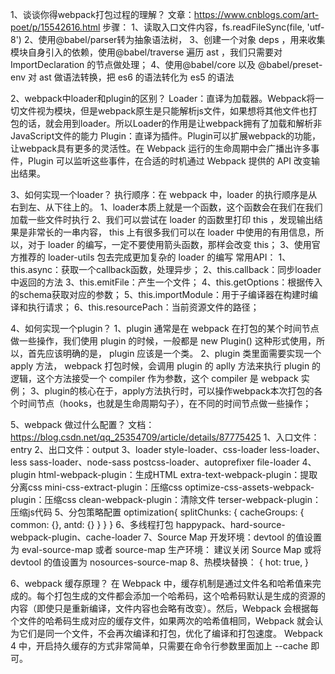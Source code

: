 1、谈谈你得webpack打包过程的理解？
    文章：https://www.cnblogs.com/art-poet/p/15542616.html
    步骤：
        1、读取入口文件内容，fs.readFileSync(file, 'utf-8')
        2、使用@babel/parser转为抽象语法树，
        3、创建一个对象 deps ，用来收集模块自身引入的依赖，使用@babel/traverse 遍历 ast ，我们只需要对 ImportDeclaration 的节点做处理；
        4、使用@babel/core 以及 @babel/preset-env 对 ast 做语法转换，把 es6 的语法转化为 es5 的语法

2、webpack中loader和plugin的区别？
    Loader：直译为加载器。Webpack将一切文件视为模块，但是webpack原生是只能解析js文件，如果想将其他文件也打包的话，就会用到loader。所以Loader的作用是让webpack拥有了加载和解析非JavaScript文件的能力
    Plugin：直译为插件。Plugin可以扩展webpack的功能，让webpack具有更多的灵活性。在 Webpack 运行的生命周期中会广播出许多事件，Plugin 可以监听这些事件，在合适的时机通过 Webpack 提供的 API 改变输出结果。

3、如何实现一个loader？
    执行顺序：在 webpack 中，loader 的执行顺序是从右到左、从下往上的。
    1、loader本质上就是一个函数，这个函数会在我们在我们加载一些文件时执行
    2、我们可以尝试在 loader 的函数里打印 this ，发现输出结果是非常长的一串内容， this 上有很多我们可以在 loader 中使用的有用信息，所以，对于 loader 的编写，一定不要使用箭头函数，那样会改变 this；
    3、使用官方推荐的 loader-utils 包去完成更加复杂的 loader 的编写
    常用API：
        1、this.async：获取一个callback函数，处理异步；
        2、this.callback：同步loader中返回的方法
        3、this.emitFile：产生一个文件；
        4、this.getOptions：根据传入的schema获取对应的参数；
        5、this.importModule：用于子编译器在构建时编译和执行请求；
        6、this.resourcePach：当前资源文件的路径；

4、如何实现一个plugin？
    1、plugin 通常是在 webpack 在打包的某个时间节点做一些操作，我们使用 plugin 的时候，一般都是 new Plugin() 这种形式使用，所以，首先应该明确的是， plugin 应该是一个类。
    2、plugin 类里面需要实现一个 apply 方法， webpack 打包时候，会调用 plugin 的 aplly 方法来执行 plugin 的逻辑，这个方法接受一个 compiler 作为参数，这个 compiler 是 webpack 实例；
    3、plugin的核心在于，apply方法执行时，可以操作webpack本次打包的各个时间节点（hooks，也就是生命周期勾子），在不同的时间节点做一些操作；

5、webpack 做过什么配置？
    文档：https://blog.csdn.net/qq_25354709/article/details/87775425
    1、入口文件：entry
    2、出口文件：output
    3、loader
        style-loader、css-loader
        less-loader、less
        sass-loader、node-sass
        postcss-loader、autoprefixer
        file-loader
    4、plugin
        html-webpack-plugin：生成HTML
        extra-text-webpack-plugin：提取分离css
        mini-css-extract-plugin：压缩css
        optimize-css-assets-webpack-plugin：压缩css
        clean-webpack-plugin：清除文件
        terser-webpack-plugin：压缩js代码
    5、分包策略配置
        optimization{
            splitChunks: {
                cacheGroups: {
                    common: {},
                    antd: {}
                }
            }
        }
    6、多线程打包
        happypack、hard-source-webpack-plugin、cache-loader
    7、Source Map
        开发环境：devtool 的值设置为 eval-source-map 或者 source-map
        生产环境： 建议关闭 Source Map 或将 devtool 的值设置为 nosources-source-map 
    8、热模块替换：
        {
            hot: true,
        }

6、webpack 缓存原理？
    在 Webpack 中，缓存机制是通过文件名和哈希值来完成的。每个打包生成的文件都会添加一个哈希码，这个哈希码默认是生成的资源的内容（即使只是重新编译，文件内容也会略有改变）。然后，Webpack 会根据每个文件的哈希码生成对应的缓存文件，如果两次的哈希值相同，Webpack 就会认为它们是同一个文件，不会再次编译和打包，优化了编译和打包速度。
    Webpack 4 中，开启持久缓存的方式非常简单，只需要在命令行参数里面加上 --cache 即可。